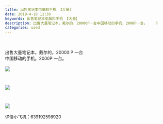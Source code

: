```yaml
---
title: 出售笔记本电脑和手机 【大量】
date: 2019-4-18 11:30
keywords: 出售笔记本电脑和手机 【大量】
description: 出售大量笔记本，戴尔的，20000P一台中国移动的手机，2000P一台。    详情小飞机：639192598920
categories: used
---
```

<td class="t_f" id="postmessage_3536976">

<br/>
<br/>
出售大量笔记本，戴尔的，20000 P 一台<br/>
中国移动的手机，2000P 一台。<br/>
<br/>

<img aid="1144794" data-cf-modified-8a6d6d9321986f9b3a45b7e9-="" file="data/attachment/forum/201904/18/112908o9p3azltvzlwox3r.jpg.thumb.jpg" id="aimg_1144794" inpost="1" onclick="" onmouseover="" src="http://www.flw.ph/data/attachment/forum/201904/18/112908o9p3azltvzlwox3r.jpg" style="cursor:pointer" zoomfile="data/attachment/forum/201904/18/112908o9p3azltvzlwox3r.jpg"/>


   

<img aid="1144795" data-cf-modified-8a6d6d9321986f9b3a45b7e9-="" file="data/attachment/forum/201904/18/112927dtt8xrknt94ztat9.jpg.thumb.jpg" id="aimg_1144795" inpost="1" onclick="" onmouseover="" src="http://www.flw.ph/data/attachment/forum/201904/18/112927dtt8xrknt94ztat9.jpg" style="cursor:pointer" zoomfile="data/attachment/forum/201904/18/112927dtt8xrknt94ztat9.jpg"/>


   

<img aid="1144796" data-cf-modified-8a6d6d9321986f9b3a45b7e9-="" file="data/attachment/forum/201904/18/112950ybibjvwowsu8iagu.jpg.thumb.jpg" id="aimg_1144796" inpost="1" onclick="" onmouseover="" src="http://www.flw.ph/data/attachment/forum/201904/18/112950ybibjvwowsu8iagu.jpg" style="cursor:pointer" zoomfile="data/attachment/forum/201904/18/112950ybibjvwowsu8iagu.jpg"/>


<br/>
<br/>
详情小飞机：639192598920<br/>
</td>
